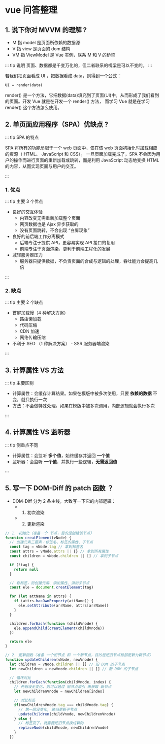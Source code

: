 # vue 问答整理

## 1. 说下你对 MVVM 的理解 ?

- M 指 model 是页面所依赖的数据源
- V 指 view 是页面的 dom 结构
- VM 指 ViewModel 是 Vue 实例，联系 M 和 V 的桥梁

::: tip 说明
页面、数据都是千变万化的，但二者联系的桥梁是可以不变的。
:::

若我们把页面看成 UI ，把数据看成 data，则得到一个公式：

```xml
UI = render(data)
```

render() 是一个方法，它把数据(data)填充到了页面(UI)中，从而形成了我们看到的页面。开发 Vue 就是在开发一个 render() 方法， 而学习 Vue 就是在学习 render() 这个方法怎么使用。

## 2. 单页面应用程序（SPA）优缺点 ?

::: tip SPA 的特点

SPA 将所有的功能局限于一个 web 页面中，仅在该 web 页面初始化时加载相应的资源（ HTML、
JavaScript 和 CSS）。
一旦页面加载完成了，SPA 不会因为用户的操作而进行页面的重新加载或跳转，而是利用 JavaScript 动态地变换
HTML 的内容，从而实现页面与用户的交互。

:::

### 1. 优点

::: tip 主要 3 个优点

- 良好的交互体验
  - 内容改变无需重新加载整个页面
  - 网页数据也是 Ajax 异步获取的
  - 没有页面跳转，不会出现 “白屏现象”
- 良好的前后端工作分离模式
  - 后端专注于提供 API，更容易实现 API 接口的复用
  - 前端专注于页面渲染，更利于前端工程化的发展
- 减轻服务器压力
  - 服务器只提供数据，不负责页面的合成与逻辑的处理，吞吐能力会提高几倍

:::

### 2. 缺点

::: tip 主要 2 个缺点

- 首屏加载慢（4 种解决方案）
  - 路由懒加载
  - 代码压缩
  - CDN 加速
  - 网络传输压缩
- 不利于 SEO （1 种解决方案） - SSR 服务器端渲染

:::

## 3. 计算属性 VS 方法

::: tip 主要区别

- 计算属性：会缓存计算结果。如果在模版中被多次使用，只要 **依赖的数据** 不变，就只执行一次
- 方法：不会做特殊处理。如果在模版中被多次调用，内部逻辑就会执行多次

:::

## 4. 计算属性 VS 监听器

::: tip 侧重点不同

- 计算属性：会监听 **多个值**，始终缓存并返回 **一个值**
- 监听器：会监听 **一个值**，并执行一些逻辑，**无需返回值**

:::

## 5. 写一下 DOM-Diff 的 patch 函数 ？

- DOM-Diff 分为 2 条主线，大致写一下它的内部逻辑：
  - 1. 初次渲染
  - 2. 更新渲染

```js
// 1. 初始化（准备一个 节点，目的是创建该节点）
function creatElement(vNode) {
  // 创建元素三要素：标签名、标签的属性、子节点
  const tag = vNode.tag // 拿到标签名
  const attrs = vNode.attrs || {} // 拿到所有属性
  const children = vNode.children || [] // 拿到子节点

  if (!tag) {
    return null
  }

  // 有标签，则创建元素、添加属性、添加子节点
  const ele = document.creatElement(tag)

  for (let attName in attrs) {
    if (attrs.hasOwnProperty(attName)) {
      ele.setAttribute(arrName, attrs[arrName])
    }
  }

  children.forEach(function (childVnode) {
    ele.appendChild(creatElement(childVnode))
  })

  return ele
}

// 2. 更新函数（准备 一个旧节点 和 一个新节点，目的是把旧节点局部更新为新节点）
function updateChildren(vNode, newVnode) {
  let children = vNode.children || [] // 旧 DOM 的子节点
  let newChildren = newVnode.children || [] // 新 DOM 的子节点

  // 循环对比
  children.forEach(function(childVnode, index) {
    // 先假设无变化，则可以通过 旧节点索引 来获取 新节点
    let newChildrenVnode = newChildren[index]

    // 对比标签
    if(newChildrenVnode.tag === childVnode.tag) {
      // 第一层没变化, 递归更新子节点
      updateChildren(childVnode, newChildrenVnode)
    } else {
      // 标签变了，就需要把旧节点换成新的
      replaceNode(childVnode, newChildrenVnode)
    }
  })
```
